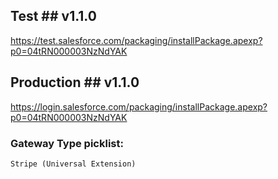 ## Test ## v1.1.0
https://test.salesforce.com/packaging/installPackage.apexp?p0=04tRN000003NzNdYAK

## Production ## v1.1.0
https://login.salesforce.com/packaging/installPackage.apexp?p0=04tRN000003NzNdYAK

### Gateway Type picklist: ### 
```Stripe (Universal Extension)```
